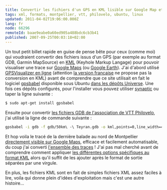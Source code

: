 ```yaml
---
title: Convertir les fichiers d'un GPS en KML lisible sur Google Map et Google Earth
tags: xml, formats, montpellier, vtt, philovelo, ubuntu, linux
updated: 2011-04-02T19:06:00.000Z
lang: fr
node: 66296
remoteId: baae9eabe0a60ed905a488bdc6cb3b41
published: 2007-09-25T00:03:18+02:00
---
```


Un tout petit billet rapide en guise de pense bête pour ceux (comme moi) qui voudraient convertir des fichiers issus d'un GPS (par exemple au format GDB, Garmin MapSource) en [KML](http://fr.wikipedia.org/wiki/KML) (Keyhole Markup Langage) pour pouvoir visualiser une trace sur [Google Maps](http://maps.google.fr/) (ou [Google Earth](http://earth.google.fr)). J'ai d'abord utilisé [GPSVisualizer en ligne](http://www.gpsvisualizer.com/gpsbabel/?lang=en) (attention [la version française](http://www.gpsvisualizer.com/gpsbabel/?lang=fr) ne propose pas la conversion en KML) avant de comprendre que ce site utilisait en fait le logiciel [gpsbabel](http://www.gpsbabel.org/) disponible sous Ubuntu [dans les dépôts Universe](http://doc.ubuntu-fr.org/depots#universe_et_multiverse). Une fois ces dépôts configurés, pour l'installer vous pouvez utiliser [synaptic](http://pwet.fr/man/linux/administration_systeme/synaptic) ou taper la ligne suivante :

``` bash
$ sudo apt-get install gpsbabel
```


Ensuite pour convertir [les fichiers GDB de l'association de VTT Philovelo](http://philovelo.free.fr/001_nos_traces_gps.htm), j'ai utilisé la ligne de commande suivante :

``` bash
gpsbabel -i gdb -f gdb/50km\ -\ Teyran.gdb -o kml,points=0,line_width=4,line_color=ff000099,units=m -F kml/50km_-_Teyran.kml
```


Et hop voila le tracé de la dernière balade au nord de Montpellier [directement visible sur Google Maps](http://maps.google.fr/maps?f=q&amp;hl=fr&amp;geocode=&amp;q=http%3A%2F%2Fvrac.pwet.fr%2Fphilovelo%2Fgps%2Fkml%2F50km_-_Teyran.kml&amp;ie=UTF8&amp;om=1&amp;t=h), efficace et facilement automatisable, du coup j'ai converti [l'ensemble des traces](http://philovelo.free.fr/forum/read.php?6,623) ! J'ai pas mal cherché avant de comprendre comment appliquer [les différentes options spécifiques au format KML](http://www.gpsbabel.org/htmldoc-1.3.2/fmt_kml.html) alors qu'il suffit de les ajouter après le format de sortie séparées par une virgule.


En plus, les fichiers KML sont en fait de simples fichiers XML assez faciles à lire, voila qui donne plein d'idées d'exploitation mais c'est une autre histoire...

